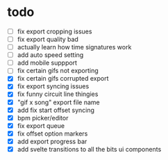 # todo

- [ ] fix export cropping issues
- [ ] fix export quality bad
- [ ] actually learn how time signatures work
- [ ] add auto speed setting
- [ ] add mobile suppport
- [ ] fix certain gifs not exporting
- [x] fix certain gifs corrupted export
- [x] fix export syncing issues
- [x] fix funny circuit line thingies
- [x] "gif x song" export file name
- [x] add fix start offset syncing
- [x] bpm picker/editor
- [x] fix export queue
- [x] fix offset option markers
- [x] add export progress bar
- [x] add svelte transitions to all the bits ui components

